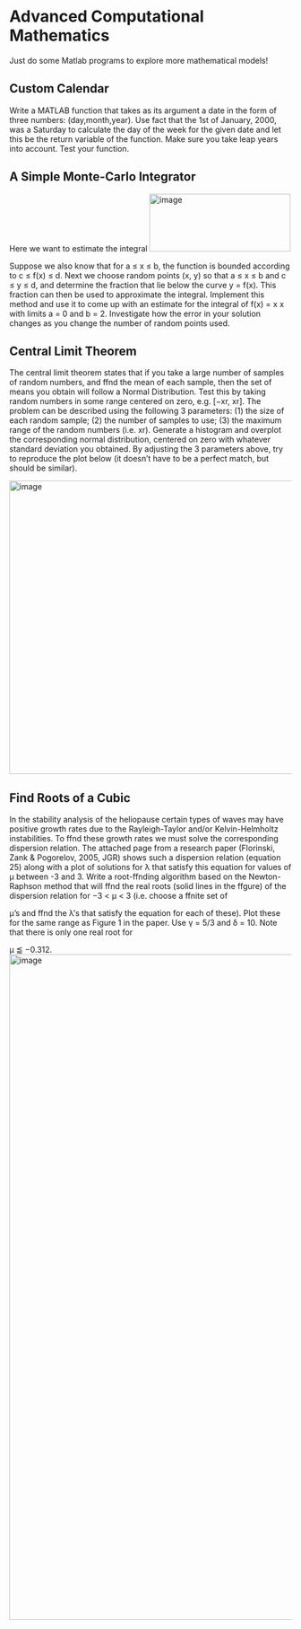 # Advanced Computational Mathematics
Just do some Matlab programs to explore more mathematical models!

## Custom Calendar
Write a MATLAB function that takes as its argument a date in the form of three numbers:
(day,month,year). Use fact that the 1st of January, 2000, was a Saturday to calculate the day of
the week for the given date and let this be the return variable of the function. Make sure you take
leap years into account. Test your function.

## A Simple Monte-Carlo Integrator
Here we want to estimate the integral
    <img width="252" height="103" alt="image" src="https://github.com/user-attachments/assets/1ed4354e-842a-4ded-9353-93874791d859" />

    
Suppose we also know that for a ≤ x ≤ b, the function is bounded according to c ≤ f(x) ≤ d.
Next we choose random points (x, y) so that a ≤ x ≤ b and c ≤ y ≤ d, and determine the fraction
that lie below the curve y = f(x). This fraction can then be used to approximate the integral.
Implement this method and use it to come up with an estimate for the integral of f(x) = x
x with
limits a = 0 and b = 2. Investigate how the error in your solution changes as you change the
number of random points used.

## Central Limit Theorem
The central limit theorem states that if you take a large number of samples of random numbers, and
ffnd the mean of each sample, then the set of means you obtain will follow a Normal Distribution.
Test this by taking random numbers in some range centered on zero, e.g. [−xr, xr]. The problem
can be described using the following 3 parameters: (1) the size of each random sample; (2) the
number of samples to use; (3) the maximum range of the random numbers (i.e. xr).
Generate a histogram and overplot the corresponding normal distribution, centered on zero with
whatever standard deviation you obtained. By adjusting the 3 parameters above, try to reproduce
the plot below (it doesn’t have to be a perfect match, but should be similar).


<img width="709" height="523" alt="image" src="https://github.com/user-attachments/assets/09aba41b-75f8-4e3c-89dd-0e2ee75e97ef" />



## Find Roots of a Cubic
In the stability analysis of the heliopause certain types of waves may have positive growth rates
due to the Rayleigh-Taylor and/or Kelvin-Helmholtz instabilities. To ffnd these growth rates
we must solve the corresponding dispersion relation. The attached page from a research paper
(Florinski, Zank & Pogorelov, 2005, JGR) shows such a dispersion relation (equation 25) along
with a plot of solutions for λ that satisfy this equation for values of µ between -3 and 3.
Write a root-ffnding algorithm based on the Newton-Raphson method that will ffnd the real roots
(solid lines in the ffgure) of the dispersion relation for −3 < µ < 3 (i.e. choose a ffnite set of

µ’s and ffnd the λ’s that satisfy the equation for each of these). Plot these for the same range
as Figure 1 in the paper. Use γ = 5/3 and δ = 10. Note that there is only one real root for

µ ⪅ −0.312.
<img width="883" height="1186" alt="image" src="https://github.com/user-attachments/assets/faed47cb-c689-4874-936c-7fcdc698278d" />
